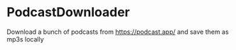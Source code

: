 # PodcastDownloader
Download a bunch of podcasts from https://podcast.app/ and save them as mp3s locally

